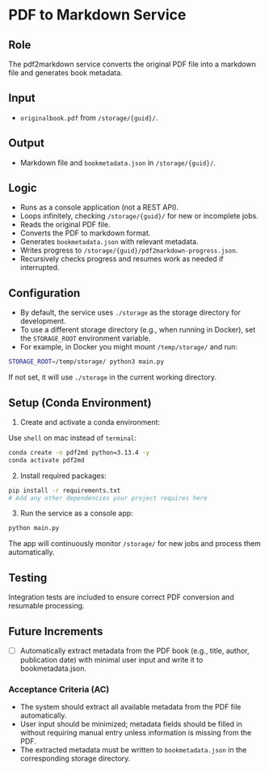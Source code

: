 # PDF to Markdown Service

## Role
The pdf2markdown service converts the original PDF file into a markdown file and generates book metadata.

## Input
- `originalbook.pdf` from `/storage/{guid}/`.

## Output
- Markdown file and `bookmetadata.json` in `/storage/{guid}/`.

## Logic
- Runs as a console application (not a REST API).
- Loops infinitely, checking `/storage/{guid}/` for new or incomplete jobs.
- Reads the original PDF file.
- Converts the PDF to markdown format.
- Generates `bookmetadata.json` with relevant metadata.
- Writes progress to `/storage/{guid}/pdf2markdown-progress.json`.
- Recursively checks progress and resumes work as needed if interrupted.

## Configuration

- By default, the service uses `./storage` as the storage directory for development.
- To use a different storage directory (e.g., when running in Docker), set the `STORAGE_ROOT` environment variable.
- For example, in Docker you might mount `/temp/storage/` and run:

```bash
STORAGE_ROOT=/temp/storage/ python3 main.py
```

If not set, it will use `./storage` in the current working directory.

## Setup (Conda Environment)

1. Create and activate a conda environment:

Use `shell` on mac instead of `terminal`:

```bash
conda create -n pdf2md python=3.13.4 -y
conda activate pdf2md
```

2. Install required packages:

```bash
pip install -r requirements.txt
# Add any other dependencies your project requires here
```

3. Run the service as a console app:

```bash
python main.py
```

The app will continuously monitor `/storage/` for new jobs and process them automatically.

## Testing
Integration tests are included to ensure correct PDF conversion and resumable processing.

## Future Increments

- [ ] Automatically extract metadata from the PDF book (e.g., title, author, publication date) with minimal user input and write it to bookmetadata.json.

### Acceptance Criteria (AC)
- The system should extract all available metadata from the PDF file automatically.
- User input should be minimized; metadata fields should be filled in without requiring manual entry unless information is missing from the PDF.
- The extracted metadata must be written to `bookmetadata.json` in the corresponding storage directory. 